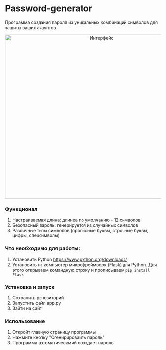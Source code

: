 # Password-generator
Программа создания пароля из уникальных комбинаций символов для защиты ваших акаунтов
  
<div align="center"> <img width="609" height="530" alt="Интерфейс" src="https://github.com/user-attachments/assets/a070a7dd-88a6-41b6-a4cc-122b0711a4e8" /> </div> 

### Функционал
1. Настраиваемая длина: длинеа по умолчанию - 12 символов
2. Безопасный пароль: генерируется из случайных символов
3. Различные типы символов (прописные буквы, строчные буквы, цифры, спецсимволы)

### Что необходимо для работы: 
1. Установить Python https://www.python.org/downloads/
2. Установить на компьютер микрофреймворк (Flask) для Python. Для этого открываем командную строку и прописываем ```pip install Flask```

### Установка и запуск
1. Сохранить репозиторий
2. Запустить файл app.py
3. Зайти на сайт

### Использование
1. Откройт главную страницу программы
2. Нажмите кнопку "Сгенирироваить пароль"
3. Программа автоматическмий сорздает пароль
